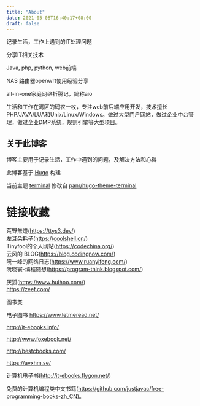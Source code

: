 ```yaml
---
title: "About"
date: 2021-05-08T16:40:17+08:00
draft: false
---
```


记录生活，工作上遇到的IT处理问题

分享IT相关技术

Java, php, python, web前端

NAS 路由器openwrt使用经验分享 

all-in-one家庭网络折腾记，简称aio

生活和工作在湾区的码农一枚，专注web前后端应用开发，技术擅长PHP/JAVA/LUA和Unix/Linux/Windows。做过大型门户网站，做过企业中台管理，做过企业DMP系统，规则引擎等大型项目。 

## 关于此博客

博客主要用于记录生活，工作中遇到的问题，及解决方法和心得

此博客基于 [Hugo](https://gohugo.io/) 构建

当前主题 [terminal](https://github.com/ttys3/hugo-theme-terminal/tree/ttys3) 修改自 [panr/hugo-theme-terminal](https://github.com/panr/hugo-theme-terminal)

# 链接收藏

荒野無燈(https://ttys3.dev/)   
左耳朵耗子(https://coolshell.cn/)   
Tinyfool的个人网站(https://codechina.org/)   
云风的 BLOG(https://blog.codingnow.com/)   
阮一峰的网络日志(https://www.ruanyifeng.com/)   
阮晓寰-编程随想(https://program-think.blogspot.com/) 

灰狐(https://www.huihoo.com/)    
https://zeef.com/ 

图书类

电子图书  https://www.letmeread.net/    

http://it-ebooks.info/

http://www.foxebook.net/

http://bestcbooks.com/

https://avxhm.se/

计算机电子书(http://it-ebooks.flygon.net/)

免费的计算机编程类中文书籍(https://github.com/justjavac/free-programming-books-zh_CN)。



